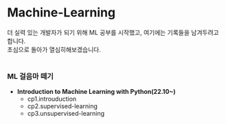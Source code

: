 # Machine-Learning
더 실력 있는 개발자가 되기 위해 ML 공부를 시작했고, 여기에는 기록들을 남겨두려고 합니다.   
초심으로 돌아가 열심히해보겠습니다.
<br>
<br>
### ML 걸음마 떼기
* **Introduction to Machine Learning with Python(22.10~)**
  * cp1.introuduction
  * cp2.supervised-learning
  * cp3.unsupervised-learning
